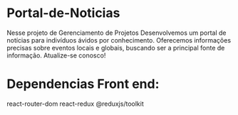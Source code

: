 # Portal-de-Noticias

Nesse projeto de Gerenciamento de Projetos Desenvolvemos um portal de notícias para indivíduos ávidos por conhecimento. Oferecemos informações precisas sobre eventos locais e globais, buscando ser a principal fonte de informação. Atualize-se conosco!

# Dependencias Front end:

react-router-dom
react-redux
@reduxjs/toolkit
